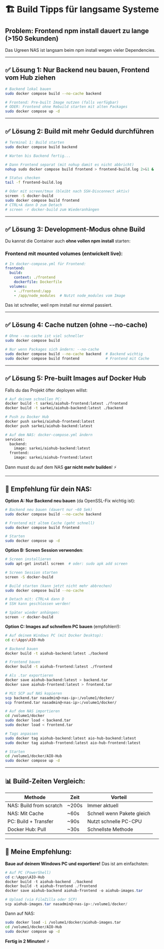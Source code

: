 # 🏗️ Build Tipps für langsame Systeme

## Problem: Frontend npm install dauert zu lange (>150 Sekunden)

Das Ugreen NAS ist langsam beim npm install wegen vieler Dependencies.

---

## ✅ **Lösung 1: Nur Backend neu bauen, Frontend vom Hub ziehen**

```bash
# Backend lokal bauen
sudo docker compose build --no-cache backend

# Frontend: Pre-built Image nutzen (falls verfügbar)
# ODER: Frontend ohne Rebuild starten mit alten Packages
sudo docker compose up -d
```

---

## ✅ **Lösung 2: Build mit mehr Geduld durchführen**

```bash
# Terminal 1: Build starten
sudo docker compose build backend

# Warten bis Backend fertig...

# Dann Frontend separat (mit nohup damit es nicht abbricht)
nohup sudo docker compose build frontend > frontend-build.log 2>&1 &

# Status checken
tail -f frontend-build.log

# Oder mit screen/tmux (bleibt nach SSH-Disconnect aktiv)
screen -S docker-build
sudo docker compose build frontend
# CTRL+A dann D zum Detach
# screen -r docker-build zum Wiederanhängen
```

---

## ✅ **Lösung 3: Development-Modus ohne Build**

Du kannst die Container auch **ohne vollen npm install** starten:

### Frontend mit mounted volumes (entwickelt live):

```yaml
# In docker-compose.yml für Frontend:
frontend:
  build:
    context: ./frontend
    dockerfile: Dockerfile
  volumes:
    - ./frontend:/app
    - /app/node_modules  # Nutzt node_modules vom Image
```

Das ist schneller, weil npm install nur einmal passiert.

---

## ✅ **Lösung 4: Cache nutzen (ohne --no-cache)**

```bash
# Ohne --no-cache ist viel schneller
sudo docker compose build

# Nur wenn Packages sich ändern: --no-cache
sudo docker compose build --no-cache backend  # Backend wichtig
sudo docker compose build frontend            # Frontend mit Cache
```

---

## ✅ **Lösung 5: Pre-built Images auf Docker Hub**

Falls du das Projekt öfter deployen willst:

```bash
# Auf deinem schnellen PC:
docker build -t sarkei/aiohub-frontend:latest ./frontend
docker build -t sarkei/aiohub-backend:latest ./backend

# Push zu Docker Hub
docker push sarkei/aiohub-frontend:latest
docker push sarkei/aiohub-backend:latest

# Auf dem NAS: docker-compose.yml ändern
services:
  backend:
    image: sarkei/aiohub-backend:latest
  frontend:
    image: sarkei/aiohub-frontend:latest
```

Dann musst du auf dem NAS **gar nicht mehr builden**! ⚡

---

## 🎯 **Empfehlung für dein NAS:**

**Option A: Nur Backend neu bauen** (da OpenSSL-Fix wichtig ist):

```bash
# Backend neu bauen (dauert nur ~60 Sek)
sudo docker compose build --no-cache backend

# Frontend mit altem Cache (geht schnell)
sudo docker compose build frontend

# Starten
sudo docker compose up -d
```

**Option B: Screen Session verwenden**:

```bash
# Screen installieren
sudo apt-get install screen  # oder: sudo apk add screen

# Screen Session starten
screen -S docker-build

# Build starten (kann jetzt nicht mehr abbrechen)
sudo docker compose build --no-cache

# Detach mit: CTRL+A dann D
# SSH kann geschlossen werden!

# Später wieder anhängen:
screen -r docker-build
```

**Option C: Images auf schnellem PC bauen** (empfohlen!):

```bash
# Auf deinem Windows PC (mit Docker Desktop):
cd c:\Apps\AIO-Hub

# Backend bauen
docker build -t aiohub-backend:latest ./backend

# Frontend bauen
docker build -t aiohub-frontend:latest ./frontend

# Als .tar exportieren
docker save aiohub-backend:latest > backend.tar
docker save aiohub-frontend:latest > frontend.tar

# Mit SCP auf NAS kopieren
scp backend.tar nasadmin@<nas-ip>:/volume1/docker/
scp frontend.tar nasadmin@<nas-ip>:/volume1/docker/

# Auf dem NAS importieren
cd /volume1/docker
sudo docker load < backend.tar
sudo docker load < frontend.tar

# Tags anpassen
sudo docker tag aiohub-backend:latest aio-hub-backend:latest
sudo docker tag aiohub-frontend:latest aio-hub-frontend:latest

# Starten
cd /volume1/docker/AIO-Hub
sudo docker compose up -d
```

---

## 📊 **Build-Zeiten Vergleich:**

| Methode | Zeit | Vorteil |
|---------|------|---------|
| NAS: Build from scratch | ~200s | Immer aktuell |
| NAS: Mit Cache | ~60s | Schnell wenn Pakete gleich |
| PC: Build + Transfer | ~90s | Nutzt schnelle PC-CPU |
| Docker Hub: Pull | ~30s | Schnellste Methode |

---

## 🚀 **Meine Empfehlung:**

**Baue auf deinem Windows PC und exportiere!** Das ist am einfachsten:

```powershell
# Auf PC (PowerShell)
cd c:\Apps\AIO-Hub
docker build -t aiohub-backend ./backend
docker build -t aiohub-frontend ./frontend
docker save aiohub-backend aiohub-frontend -o aiohub-images.tar

# Upload (via FileZilla oder SCP)
scp aiohub-images.tar nasadmin@<nas-ip>:/volume1/docker/
```

Dann auf NAS:
```bash
sudo docker load -i /volume1/docker/aiohub-images.tar
cd /volume1/docker/AIO-Hub
sudo docker compose up -d
```

**Fertig in 2 Minuten!** ⚡
